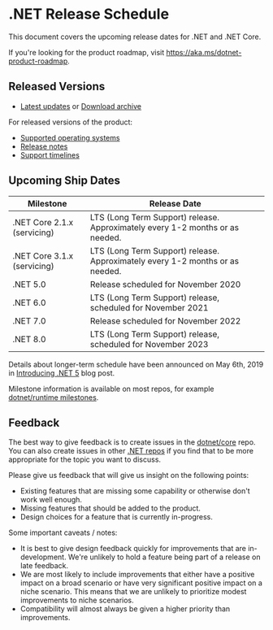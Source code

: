# .NET Release Schedule

This document covers the upcoming release dates for .NET and .NET Core.

If you're looking for the product roadmap, visit <https://aka.ms/dotnet-product-roadmap>.

## Released Versions

* [Latest updates](https://github.com/dotnet/core/blob/master/release-notes/README.md) or [Download archive](https://github.com/dotnet/core/blob/master/release-notes/download-archive.md)

For released versions of the product:

* [Supported operating systems](os-lifecycle-policy.md)
* [Release notes](release-notes/README.md)
* [Support timelines](microsoft-support.md)

## Upcoming Ship Dates

| Milestone                 | Release Date |
|---------------------------|--------------|
| .NET Core 2.1.x (servicing) | LTS (Long Term Support) release. Approximately every 1-2 months or as needed. |
| .NET Core 3.1.x (servicing) | LTS (Long Term Support) release. Approximately every 1-2 months or as needed. |
| .NET 5.0 | Release scheduled for November 2020 |
| .NET 6.0 | LTS (Long Term Support) release, scheduled for November 2021 |
| .NET 7.0 | Release scheduled for November 2022 |
| .NET 8.0 | LTS (Long Term Support) release, scheduled for November 2023 |

Details about longer-term schedule have been announced on May 6th, 2019 in [Introducing .NET 5](https://devblogs.microsoft.com/dotnet/introducing-net-5/) blog post.

Milestone information is available on most repos, for example [dotnet/runtime milestones](https://github.com/dotnet/runtime/milestones).

## Feedback

The best way to give feedback is to create issues in the [dotnet/core](https://github.com/dotnet/core) repo. You can also create issues in other [.NET repos](Documentation/core-repos.md) if you find that to be more appropriate for the topic you want to discuss.

Please give us feedback that will give us insight on the following points:

* Existing features that are missing some capability or otherwise don't work well enough.
* Missing features that should be added to the product.
* Design choices for a feature that is currently in-progress.

Some important caveats / notes:

* It is best to give design feedback quickly for improvements that are in-development. We're unlikely to hold a feature being part of a release on late feedback.
* We are most likely to include improvements that either have a positive impact on a broad scenario or have very significant positive impact on a niche scenario. This means that we are unlikely to prioritize modest improvements to niche scenarios.
* Compatibility will almost always be given a higher priority than improvements.
